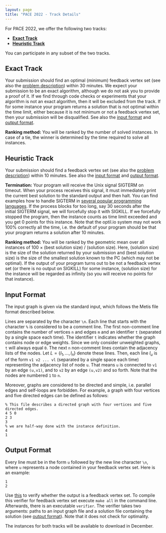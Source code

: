 ```yaml
---
layout: page 
title: "PACE 2022 - Track Details"
---
```


For PACE 2022, we offer the following two tracks:

- [**Exact Track**](#exact-track)
- [**Heuristic Track**](#heuristic-track)

You can participate in any subset of the two tracks.

## Exact Track

Your submission should find an optimal (minimum) feedback vertex set (see also the [problem description](/2022/directed-fvs/)) within 30 minutes.
We expect your submission to be an exact algorithm, although we do not ask you to provide a proof of it. If we find through code checks or experiments that your algorithm is not an exact algorithm, then it will be excluded from the track.
If for some instance your program returns a solution that is not optimal within the time limit, either because it is not minimum or not a feedback vertex set, then your submission will be disqualified. 
See also the [input format](#input-format) and [output format](#output-format).

**Ranking method:**
You will be ranked by the number of solved instances.
In case of a tie, the winner is determined by the time required to solve all instances.



## Heuristic Track

Your submission should find a feedback vertex set (see also the [problem description](/2022/directed-fvs/)) within 10 minutes.
See also the [input format](#input-format) and [output format](#output-format).

**Termination:**
Your program will receive the Unix signal SIGTERM on timeout.
When your process receives this signal, it must immediately print the current best solution to the standard output and then halt.
You can find examples how to handle SIGTERM in [several popular programming languages](https://www.optil.io/optilion/help/signals).
If the process blocks for too long, say 30 seconds after the initial SIGTERM signal, we will forcefully stop it with SIGKILL.
If we forcefully stopped the program, then the instance counts as time limit exceeded and you get 0 points for this instance.
Note that the optil.io system may not work 100% correctly all the time, i.e. the default of your program should be that your program returns a solution after 10 minutes.

**Ranking method:**
You will be ranked by the geometric mean over all instances of 100 × (best solution size) / (solution size).
Here, (solution size) is the size of the solution returned by your submission and (best solution size) is the size of the smallest solution known to the PC (which may not be optimal).
If the output of your program turns out to be not a feedback vertex set (or there is no output on SIGKILL) for some instance, (solution size) for the instance will be regarded as infinity (so you will receive no points for that instance).


## Input Format

The input graph is given via the standard input, which follows the Metis file format described below.

Lines are separated by the character `\n`. Each line that starts with the character `%` is considered to be a comment line.
The first non-comment line contains the number of vertices `n` and edges `m` and an identifier `t` (separated by a single space each time). The identifier `t` indicates whether the graph
contains node or edge weights. Since we only consider unweighted graphs, `t` will always equal `0`.
The next `n` non-comment lines contain the adjacency lists of the nodes. Let $L = \{l_1, \ldots, l_n\}$ denote these lines.
Then, each line $l_u$ is of the form `v1 v2 ... vl` (separated by a single space each time) representing the adjacency list of node `u`. That means `u` is connected to `v1` by an edge `(u,v1)`, and to `v2` by an edge `(u,v2)` and so forth.  Note that the nodes are numbered `1` to `n`.

Moreover, graphs are considered to be directed and simple, i.e. parallel edges and self-loops are forbidden.
For example, a graph with four vertices and five directed edges can be defined as follows:

```
% This file describes a directed graph with four vertices and five directed edges.
4 5 0
2 3
3
% we are half-way done with the instance definition.
4
1
```

## Output Format 
Every line must be in the form `u` followed by the new line character `\n`, where `u` represents a node contained in your feedback vertex set. Here is an example:

```
1
2
```

Use [this](/2022/verifier.tar.gz) to verify whether the output is a feedback vertex set.
To compile this verifier for feedback vertex set execute `make all` in the command line.
Afterwards, there is an executable `verifier`.
The verifier takes two arguments: paths to an input graph file and a solution file containing the solution (see [output format](#output-format)).
Note that it does not check for optimality.


The instances for both tracks will be available to download in December. <!--Download the instances [here](https://).-->

<!--## Benchmark for Heuristic Track-->
<!--[>TODO update<]-->
<!--There are 200 instances, labeled heur001.gr to heur200.gr.-->
<!--The instances are ordered lexicographically by non-decreasing $(n,m)$ where $n$ is the number of vertices and $m$ is the number of edges.-->
<!--The odd instances are public and the even instances are private.-->
<!--Instances heur001.gr to heur170.gr have graph size ($n + m$) at most one million.-->
<!--The largest instance does not exceed size five million.-->
<!--For every instance, the number of vertices is at most two million and there are at least 100 instances in which the number of vertices is at most 1,000.-->
<!--See below for the distribution of instance sizes.-->


<!--TODO Download the instances [here](https://).-->



